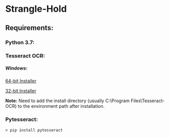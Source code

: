 # Strangle-Hold

## Requirements:

### Python 3.7:

### Tesseract OCR:

##### Windows:

[64-bit Installer](/bin/installers/tesseract-ocr-w64-setup-v5.0.0-alpha.20190708.exe)

[32-bit Installer](/bin/installers/tesseract-ocr-w32-setup-v5.0.0-alpha.20190708.exe)

**Note:** Need to add the install directory (usually C:\Program Files\Tesseract-OCR) to the environment path after installation. 

### Pytesseract:

```
> pip install pytesseract
```